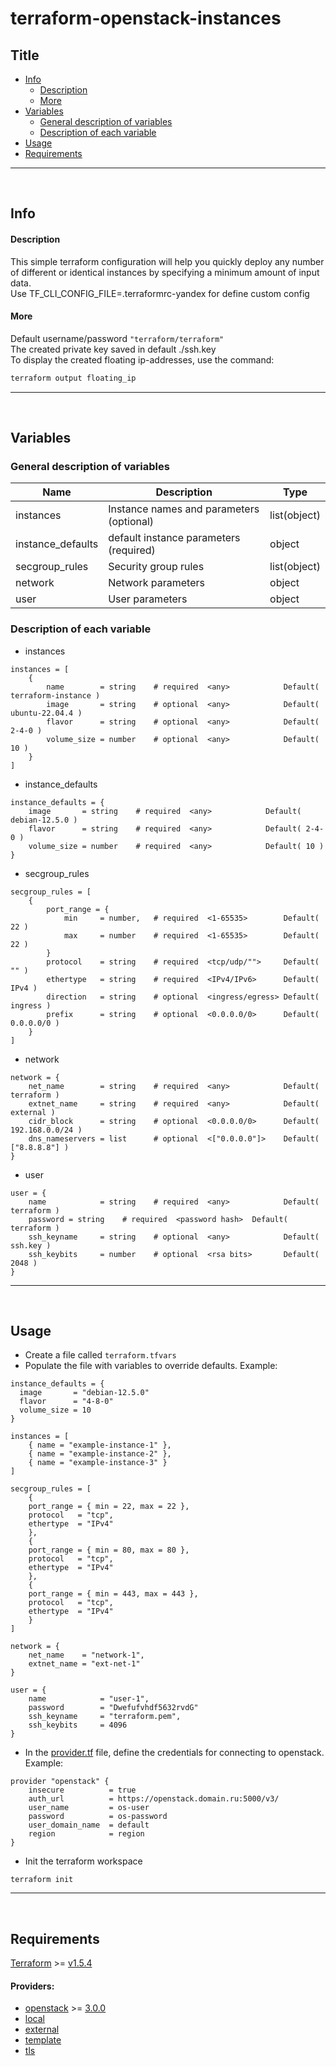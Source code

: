 # terraform-openstack-instances

## Title
- [Info](#info)
  - [Description](#description)
  - [More](#more)
- [Variables](#variables)
  - [General description of variables](#general-description-of-variables)
  - [Description of each variable](#description-of-each-variable)
- [Usage](#usage)
- [Requirements](#requirements)
---
<br />

## Info
#### Description
This simple terraform configuration will help you quickly deploy any number of different or identical instances by specifying a minimum amount of input data.<br />
Use TF_CLI_CONFIG_FILE=.terraformrc-yandex for define custom config
#### More
Default username/password `"terraform/terraform"`<br />
The created private key saved in default ./ssh.key<br />
To display the created floating ip-addresses, use the command:
```sh
terraform output floating_ip
```
---
<br />

## Variables
### General description of variables
| Name | Description | Type |
|---|---|---|
| instances | Instance names and parameters (optional) | list(object) |
| instance_defaults | default instance parameters (required) | object |
| secgroup_rules | Security group rules | list(object) |
| network | Network parameters | object |
| user | User parameters | object |

### Description of each variable
- instances
```hcl
instances = [
    {
        name        = string    # required  <any>            Default( terraform-instance )
        image       = string    # optional  <any>            Default( ubuntu-22.04.4 )
        flavor      = string    # optional  <any>            Default( 2-4-0 )
        volume_size = number    # optional  <any>            Default( 10 )
    }
]
```

- instance_defaults
```hcl
instance_defaults = {
    image       = string    # required  <any>            Default( debian-12.5.0 )
    flavor      = string    # required  <any>            Default( 2-4-0 )
    volume_size = number    # required  <any>            Default( 10 )
}
```

- secgroup_rules
```hcl
secgroup_rules = [
    {
        port_range = {
            min     = number,   # required  <1-65535>        Default( 22 )
            max     = number    # required  <1-65535>        Default( 22 )
        }
        protocol    = string    # required  <tcp/udp/"">     Default( "" )
        ethertype   = string    # required  <IPv4/IPv6>      Default( IPv4 )
        direction   = string    # optional  <ingress/egress> Default( ingress )
        prefix      = string    # optional  <0.0.0.0/0>      Default( 0.0.0.0/0 )
    }
]
```

- network
```hcl
network = {
    net_name        = string    # required  <any>            Default( terraform )
    extnet_name     = string    # required  <any>            Default( external )
    cidr_block      = string    # optional  <0.0.0.0/0>      Default( 192.168.0.0/24 )
    dns_nameservers = list      # optional  <["0.0.0.0"]>    Default( ["8.8.8.8"] )
}
```

- user
```hcl
user = {
    name            = string    # required  <any>            Default( terraform )
    password = string    # required  <password hash>  Default( terraform )
    ssh_keyname     = string    # optional  <any>            Default( ssh.key )
    ssh_keybits     = number    # optional  <rsa bits>       Default( 2048 )
}
```
---
<br />

## Usage
- Create a file called `terraform.tfvars`
- Populate the file with variables to override defaults. Example:
```hcl
instance_defaults = {
  image       = "debian-12.5.0"
  flavor      = "4-8-0"
  volume_size = 10
}

instances = [
    { name = "example-instance-1" },
    { name = "example-instance-2" },
    { name = "example-instance-3" }
]

secgroup_rules = [
    {
    port_range = { min = 22, max = 22 },
    protocol   = "tcp",
    ethertype  = "IPv4"
    },
    {
    port_range = { min = 80, max = 80 },
    protocol   = "tcp",
    ethertype  = "IPv4"
    },
    {
    port_range = { min = 443, max = 443 },
    protocol   = "tcp",
    ethertype  = "IPv4"
    }
]

network = {
    net_name    = "network-1",
    extnet_name = "ext-net-1"
}

user = {
    name            = "user-1",
    password        = "Dwefufvhdf5632rvdG"
    ssh_keyname     = "terraform.pem",
    ssh_keybits     = 4096
}
```
- In the [provider.tf](provider.tf) file, define the credentials for connecting to openstack. Example:
```hcl
provider "openstack" {
    insecure          = true
    auth_url          = https://openstack.domain.ru:5000/v3/
    user_name         = os-user
    password          = os-password
    user_domain_name  = default
    region            = region
}
```
- Init the terraform workspace
```hcl
terraform init
```
---
<br />

## Requirements
[Terraform](https://releases.hashicorp.com/terraform) >= [v1.5.4](https://releases.hashicorp.com/terraform/1.5.4/)
#### Providers:
- [openstack](https://registry.terraform.io/providers/terraform-provider-openstack/openstack) >= [3.0.0](https://registry.terraform.io/providers/terraform-provider-openstack/openstack/3.0.0)
- [local](https://registry.terraform.io/providers/hashicorp/local)
- [external](https://registry.terraform.io/providers/hashicorp/external)
- [template](https://registry.terraform.io/providers/hashicorp/template/latest)
- [tls](https://registry.terraform.io/providers/hashicorp/tls)
